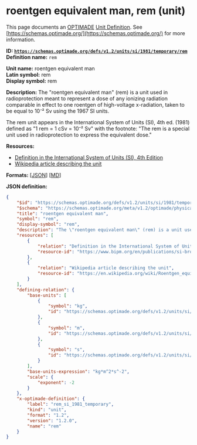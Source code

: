 # roentgen equivalent man, rem (unit)

This page documents an [OPTIMADE](https://www.optimade.org/) [Unit Definition](https://schemas.optimade.org/#definitions). See [https://schemas.optimade.org/](https://schemas.optimade.org/) for more information.

**ID: [`https://schemas.optimade.org/defs/v1.2/units/si/1981/temporary/rem`](https://schemas.optimade.org/defs/v1.2/units/si/1981/temporary/rem.md)**  
**Definition name:** `rem`

**Unit name:** roentgen equivalent man  
**Latin symbol:** rem  
**Display symbol:** rem  
  
**Description:** The "roentgen equivalent man" (rem) is a unit used in radioprotection meant to represent a dose of any ionizing radiation comparable in effect to one roentgen of high-voltage x-radiation, taken to be equal to 10⁻² Sv using the 1967 SI units.

The rem unit appears in the International System of Units (SI), 4th ed. (1981) defined as "1 rem = 1 cSv = 10⁻² Sv" with the footnote: "The rem is a special unit used in radioprotection to express the equivalent dose."

**Resources:**

- [Definition in the International System of Units (SI), 4th Edition](https://www.bipm.org/en/publications/si-brochure)
- [Wikipedia article describing the unit](https://en.wikipedia.org/wiki/Roentgen_equivalent_man)


**Formats:** [[JSON](rem.json)] [[MD](rem.md)]

**JSON definition:**

``` json
{
    "$id": "https://schemas.optimade.org/defs/v1.2/units/si/1981/temporary/rem",
    "$schema": "https://schemas.optimade.org/meta/v1.2/optimade/physical_unit_definition.json",
    "title": "roentgen equivalent man",
    "symbol": "rem",
    "display-symbol": "rem",
    "description": "The \"roentgen equivalent man\" (rem) is a unit used in radioprotection meant to represent a dose of any ionizing radiation comparable in effect to one roentgen of high-voltage x-radiation, taken to be equal to 10\u207b\u00b2 Sv using the 1967 SI units.\n\nThe rem unit appears in the International System of Units (SI), 4th ed. (1981) defined as \"1 rem = 1 cSv = 10\u207b\u00b2 Sv\" with the footnote: \"The rem is a special unit used in radioprotection to express the equivalent dose.\"",
    "resources": [
        {
            "relation": "Definition in the International System of Units (SI), 4th Edition",
            "resource-id": "https://www.bipm.org/en/publications/si-brochure"
        },
        {
            "relation": "Wikipedia article describing the unit",
            "resource-id": "https://en.wikipedia.org/wiki/Roentgen_equivalent_man"
        }
    ],
    "defining-relation": {
        "base-units": [
            {
                "symbol": "kg",
                "id": "https://schemas.optimade.org/defs/v1.2/units/si/1960/base/kilogram"
            },
            {
                "symbol": "m",
                "id": "https://schemas.optimade.org/defs/v1.2/units/si/1960/base/metre"
            },
            {
                "symbol": "s",
                "id": "https://schemas.optimade.org/defs/v1.2/units/si/1967/base/second"
            }
        ],
        "base-units-expression": "kg*m^2*s^-2",
        "scale": {
            "exponent": -2
        }
    },
    "x-optimade-definition": {
        "label": "rem_si_1981_temporary",
        "kind": "unit",
        "format": "1.2",
        "version": "1.2.0",
        "name": "rem"
    }
}
```